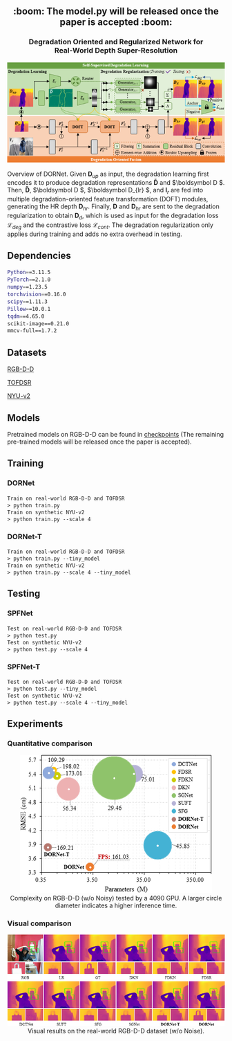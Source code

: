 <h2 align="center"> :boom: The model.py will be released once the paper is accepted :boom: </h2>

<p align="center">
<h3 align="center"> Degradation Oriented and Regularized Network for <br> Real-World Depth Super-Resolution </h3>

<p align="center">
<img src="Figs/Pipeline.png"/>
</p>

Overview of DORNet. Given $\boldsymbol D_{up}$ as input, the degradation learning first encodes it to produce degradation representations $\boldsymbol {\tilde{D}}$  and $\boldsymbol D $. Then, $\boldsymbol {\tilde{D}}$,  $\boldsymbol D $, $\boldsymbol D_{lr} $, and $\boldsymbol I_{r}$ are fed into multiple degradation-oriented feature transformation (DOFT) modules, generating the HR depth $\boldsymbol D_{hr}$. Finally, $\boldsymbol D$ and $\boldsymbol D_{hr}$ are sent to the degradation regularization to obtain $\boldsymbol D_{d}$, which is used as input for the degradation loss $\mathcal L_{deg}$ and the contrastive loss $\mathcal L_{cont}$. The degradation regularization only applies during training and adds no extra overhead in testing.

## Dependencies

```bash
Python==3.11.5
PyTorch==2.1.0
numpy==1.23.5 
torchvision==0.16.0
scipy==1.11.3
Pillow==10.0.1
tqdm==4.65.0
scikit-image==0.21.0
mmcv-full==1.7.2
```

## Datasets

[RGB-D-D](https://github.com/lingzhi96/RGB-D-D-Dataset)

[TOFDSR](https://yanzq95.github.io/projectpage/TOFDC/index.html)

[NYU-v2](https://cs.nyu.edu/~fergus/datasets/nyu_depth_v2.html)

## Models

Pretrained models on RGB-D-D can be found in  <a href="https://github.com/anonymousdsr/DORNet/tree/main/checkpoints">checkpoints</a> (The remaining pre-trained models will be released once the paper is accepted).


## Training

### DORNet

```
Train on real-world RGB-D-D and TOFDSR
> python train.py
Train on synthetic NYU-v2
> python train.py --scale 4
```

### DORNet-T

```
Train on real-world RGB-D-D and TOFDSR
> python train.py --tiny_model
Train on synthetic NYU-v2
> python train.py --scale 4 --tiny_model
```

## Testing

### SPFNet

```
Test on real-world RGB-D-D and TOFDSR
> python test.py
Test on synthetic NYU-v2
> python test.py --scale 4
```

### SPFNet-T

```
Test on real-world RGB-D-D and TOFDSR
> python test.py --tiny_model
Test on synthetic NYU-v2
> python test.py --scale 4 --tiny_model
```

## Experiments

### Quantitative comparison

<p align="center">
<img src="Figs/Params_Time.png"/>
<br>
Complexity on RGB-D-D (w/o Noisy) tested by a 4090 GPU. A larger circle diameter indicates a higher inference time.
</p>


### Visual comparison

<p align="center">
<img src="Figs/RGBDD.png"/>
<br>
Visual results on the real-world RGB-D-D dataset (w/o Noise).
</p>

